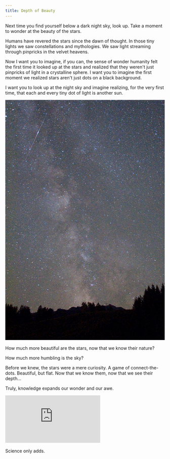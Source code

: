 ```yaml
---
title: Depth of Beauty
---
```

Next time you find yourself below a dark night sky, look up. Take a moment to wonder at the beauty of the stars.

Humans have revered the stars since the dawn of thought. In those tiny lights we saw constellations and mythologies. We saw light streaming through pinpricks in the velvet heavens.

Now I want you to imagine, if you can, the sense of wonder humanity felt the first time it looked up at the stars and realized that they weren't just pinpricks of light in a crystalline sphere. I want you to imagine the first moment we realized stars aren't just dots on a black background.

I want you to look up at the night sky and imagine realizing, for the very first time, that each and every tiny dot of light is another sun.

![Milky Way](/images/milkyway.jpg)

How much more beautiful are the stars, now that we know their nature?

How much more humbling is the sky?

Before we knew, the stars were a mere curiosity. A game of connect-the-dots. Beautiful, but flat. Now that we know them, now that we see their depth…

Truly, knowledge expands our wonder and our awe.

<div class="video-container">
  <div class="video">
    <iframe src="http://www.youtube.com/embed/hIZhgLKSBaY" frameborder="0" allowfullscreen></iframe>
  </div>
</div>

Science only adds.
